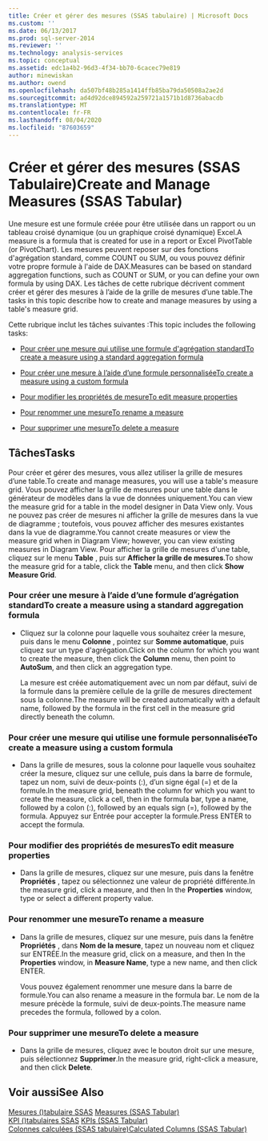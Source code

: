```yaml
---
title: Créer et gérer des mesures (SSAS tabulaire) | Microsoft Docs
ms.custom: ''
ms.date: 06/13/2017
ms.prod: sql-server-2014
ms.reviewer: ''
ms.technology: analysis-services
ms.topic: conceptual
ms.assetid: edc1a4b2-96d3-4f34-bb70-6cacec79e819
author: minewiskan
ms.author: owend
ms.openlocfilehash: da507bf48b285a1414ffb85ba79da50508a2ae2d
ms.sourcegitcommit: ad4d92dce894592a259721a1571b1d8736abacdb
ms.translationtype: MT
ms.contentlocale: fr-FR
ms.lasthandoff: 08/04/2020
ms.locfileid: "87603659"
---
```

# <a name="create-and-manage-measures-ssas-tabular"></a><span data-ttu-id="0d6a1-102">Créer et gérer des mesures (SSAS Tabulaire)</span><span class="sxs-lookup"><span data-stu-id="0d6a1-102">Create and Manage Measures (SSAS Tabular)</span></span>
  <span data-ttu-id="0d6a1-103">Une mesure est une formule créée pour être utilisée dans un rapport ou un tableau croisé dynamique (ou un graphique croisé dynamique) Excel.</span><span class="sxs-lookup"><span data-stu-id="0d6a1-103">A measure is a formula that is created for use in a report or Excel PivotTable (or PivotChart).</span></span> <span data-ttu-id="0d6a1-104">Les mesures peuvent reposer sur des fonctions d'agrégation standard, comme COUNT ou SUM, ou vous pouvez définir votre propre formule à l'aide de DAX.</span><span class="sxs-lookup"><span data-stu-id="0d6a1-104">Measures can be based on standard aggregation functions, such as COUNT or SUM, or you can define your own formula by using DAX.</span></span> <span data-ttu-id="0d6a1-105">Les tâches de cette rubrique décrivent comment créer et gérer des mesures à l’aide de la grille de mesures d’une table.</span><span class="sxs-lookup"><span data-stu-id="0d6a1-105">The tasks in this topic describe how to create and manage measures by using a table's measure grid.</span></span>  
  
 <span data-ttu-id="0d6a1-106">Cette rubrique inclut les tâches suivantes :</span><span class="sxs-lookup"><span data-stu-id="0d6a1-106">This topic includes the following tasks:</span></span>  
  
-   [<span data-ttu-id="0d6a1-107">Pour créer une mesure qui utilise une formule d'agrégation standard</span><span class="sxs-lookup"><span data-stu-id="0d6a1-107">To create a measure using a standard aggregation formula</span></span>](#bkmk_create_stand)  
  
-   [<span data-ttu-id="0d6a1-108">Pour créer une mesure à l’aide d’une formule personnalisée</span><span class="sxs-lookup"><span data-stu-id="0d6a1-108">To create a measure using a custom formula</span></span>](#bkmk_create_custom)  
  
-   [<span data-ttu-id="0d6a1-109">Pour modifier les propriétés de mesure</span><span class="sxs-lookup"><span data-stu-id="0d6a1-109">To edit measure properties</span></span>](#bkmk_edit)  
  
-   [<span data-ttu-id="0d6a1-110">Pour renommer une mesure</span><span class="sxs-lookup"><span data-stu-id="0d6a1-110">To rename a measure</span></span>](#bkmk_rename)  
  
-   [<span data-ttu-id="0d6a1-111">Pour supprimer une mesure</span><span class="sxs-lookup"><span data-stu-id="0d6a1-111">To delete a measure</span></span>](#bkmk_delete)  
  
## <a name="tasks"></a><span data-ttu-id="0d6a1-112">Tâches</span><span class="sxs-lookup"><span data-stu-id="0d6a1-112">Tasks</span></span>  
 <span data-ttu-id="0d6a1-113">Pour créer et gérer des mesures, vous allez utiliser la grille de mesures d’une table.</span><span class="sxs-lookup"><span data-stu-id="0d6a1-113">To create and manage measures, you will use a table's measure grid.</span></span> <span data-ttu-id="0d6a1-114">Vous pouvez afficher la grille de mesures pour une table dans le générateur de modèles dans la vue de données uniquement.</span><span class="sxs-lookup"><span data-stu-id="0d6a1-114">You can view the measure grid for a table in the model designer in Data View only.</span></span> <span data-ttu-id="0d6a1-115">Vous ne pouvez pas créer de mesures ni afficher la grille de mesures dans la vue de diagramme ; toutefois, vous pouvez afficher des mesures existantes dans la vue de diagramme.</span><span class="sxs-lookup"><span data-stu-id="0d6a1-115">You cannot create measures or view the measure grid when in Diagram View; however, you can view existing measures in Diagram View.</span></span> <span data-ttu-id="0d6a1-116">Pour afficher la grille de mesures d'une table, cliquez sur le menu **Table** , puis sur **Afficher la grille de mesures**.</span><span class="sxs-lookup"><span data-stu-id="0d6a1-116">To show the measure grid for a table, click the **Table** menu, and then click **Show Measure Grid**.</span></span>  
  
###  <a name="to-create-a-measure-using-a-standard-aggregation-formula"></a><a name="bkmk_create_stand"></a><span data-ttu-id="0d6a1-117">Pour créer une mesure à l’aide d’une formule d’agrégation standard</span><span class="sxs-lookup"><span data-stu-id="0d6a1-117">To create a measure using a standard aggregation formula</span></span>  
  
-   <span data-ttu-id="0d6a1-118">Cliquez sur la colonne pour laquelle vous souhaitez créer la mesure, puis dans le menu **Colonne** , pointez sur **Somme automatique**, puis cliquez sur un type d'agrégation.</span><span class="sxs-lookup"><span data-stu-id="0d6a1-118">Click on the column for which you want to create the measure, then click the **Column** menu, then point to **AutoSum**, and then click an aggregation type.</span></span>  
  
     <span data-ttu-id="0d6a1-119">La mesure est créée automatiquement avec un nom par défaut, suivi de la formule dans la première cellule de la grille de mesures directement sous la colonne.</span><span class="sxs-lookup"><span data-stu-id="0d6a1-119">The measure will be created automatically with a default name, followed by the formula in the first cell in the measure grid directly beneath the column.</span></span>  
  
###  <a name="to-create-a-measure-using-a-custom-formula"></a><a name="bkmk_create_custom"></a> <span data-ttu-id="0d6a1-120">Pour créer une mesure qui utilise une formule personnalisée</span><span class="sxs-lookup"><span data-stu-id="0d6a1-120">To create a measure using a custom formula</span></span>  
  
-   <span data-ttu-id="0d6a1-121">Dans la grille de mesures, sous la colonne pour laquelle vous souhaitez créer la mesure, cliquez sur une cellule, puis dans la barre de formule, tapez un nom, suivi de deux-points (:), d’un signe égal (=) et de la formule.</span><span class="sxs-lookup"><span data-stu-id="0d6a1-121">In the measure grid, beneath the column for which you want to create the measure, click a cell, then in the formula bar, type a name, followed by a colon (:), followed by an equals sign (=), followed by the formula.</span></span> <span data-ttu-id="0d6a1-122">Appuyez sur Entrée pour accepter la formule.</span><span class="sxs-lookup"><span data-stu-id="0d6a1-122">Press ENTER to accept the formula.</span></span>  
  
###  <a name="to-edit-measure-properties"></a><a name="bkmk_edit"></a><span data-ttu-id="0d6a1-123">Pour modifier des propriétés de mesures</span><span class="sxs-lookup"><span data-stu-id="0d6a1-123">To edit measure properties</span></span>  
  
-   <span data-ttu-id="0d6a1-124">Dans la grille de mesures, cliquez sur une mesure, puis dans la fenêtre **Propriétés** , tapez ou sélectionnez une valeur de propriété différente.</span><span class="sxs-lookup"><span data-stu-id="0d6a1-124">In the measure grid, click a measure, and then In the **Properties** window, type or select a different property value.</span></span>  
  
###  <a name="to-rename-a-measure"></a><a name="bkmk_rename"></a><span data-ttu-id="0d6a1-125">Pour renommer une mesure</span><span class="sxs-lookup"><span data-stu-id="0d6a1-125">To rename a measure</span></span>  
  
-   <span data-ttu-id="0d6a1-126">Dans la grille de mesures, cliquez sur une mesure, puis dans la fenêtre **Propriétés** , dans **Nom de la mesure**, tapez un nouveau nom et cliquez sur ENTRÉE.</span><span class="sxs-lookup"><span data-stu-id="0d6a1-126">In the measure grid, click on a measure, and then In the **Properties** window, in **Measure Name**, type a new name, and then click ENTER.</span></span>  
  
     <span data-ttu-id="0d6a1-127">Vous pouvez également renommer une mesure dans la barre de formule.</span><span class="sxs-lookup"><span data-stu-id="0d6a1-127">You can also rename a measure in the formula bar.</span></span> <span data-ttu-id="0d6a1-128">Le nom de la mesure précède la formule, suivi de deux-points.</span><span class="sxs-lookup"><span data-stu-id="0d6a1-128">The measure name precedes the formula, followed by a colon.</span></span>  
  
###  <a name="to-delete-a-measure"></a><a name="bkmk_delete"></a><span data-ttu-id="0d6a1-129">Pour supprimer une mesure</span><span class="sxs-lookup"><span data-stu-id="0d6a1-129">To delete a measure</span></span>  
  
-   <span data-ttu-id="0d6a1-130">Dans la grille de mesures, cliquez avec le bouton droit sur une mesure, puis sélectionnez **Supprimer**.</span><span class="sxs-lookup"><span data-stu-id="0d6a1-130">In the measure grid, right-click a measure, and then click **Delete**.</span></span>  
  
## <a name="see-also"></a><span data-ttu-id="0d6a1-131">Voir aussi</span><span class="sxs-lookup"><span data-stu-id="0d6a1-131">See Also</span></span>  
 <span data-ttu-id="0d6a1-132">[Mesures &#40;&#41;tabulaire SSAS](measures-ssas-tabular.md) </span><span class="sxs-lookup"><span data-stu-id="0d6a1-132">[Measures &#40;SSAS Tabular&#41;](measures-ssas-tabular.md) </span></span>  
 <span data-ttu-id="0d6a1-133">[KPI &#40;&#41;tabulaires SSAS](kpis-ssas-tabular.md) </span><span class="sxs-lookup"><span data-stu-id="0d6a1-133">[KPIs &#40;SSAS Tabular&#41;](kpis-ssas-tabular.md) </span></span>  
 [<span data-ttu-id="0d6a1-134">Colonnes calculées &#40;SSAS tabulaire&#41;</span><span class="sxs-lookup"><span data-stu-id="0d6a1-134">Calculated Columns &#40;SSAS Tabular&#41;</span></span>](ssas-calculated-columns.md)  
  
  
